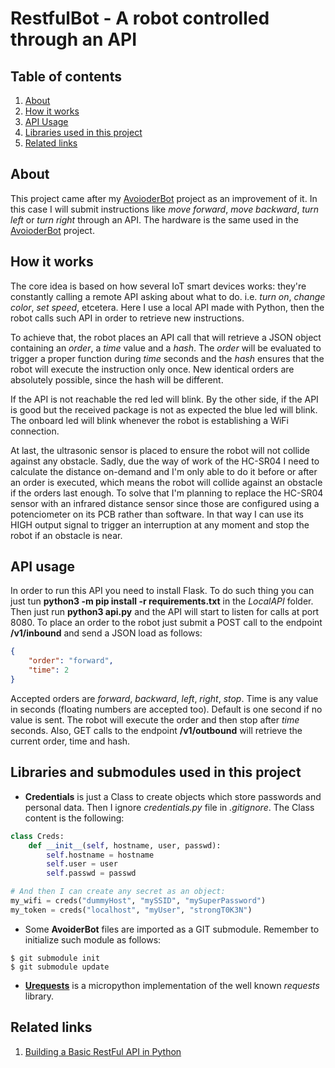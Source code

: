 # RestfulBot - A robot controlled through an API

## Table of contents
1. [About](#about)
2. [How it works](#how-it-works)
3. [API Usage](#api-usage)
3. [Libraries used in this project](#libraries-used-in-this-project)
4. [Related links](#related-links)

## About
This project came after my [AvoioderBot](https://github.com/jfdona23/AvoiderBot) project as an improvement of it. In this case I will submit instructions like *move forward*, *move backward*, *turn left* or *turn right* through an API.
The hardware is the same used in the [AvoioderBot](https://github.com/jfdona23/AvoiderBot) project.

## How it works
The core idea is based on how several IoT smart devices works: they're constantly calling a remote API asking about what to do. i.e. *turn on*, *change color*, *set speed*, etcetera.
Here I use a local API made with Python, then the robot calls such API in order to retrieve new instructions.

To achieve that, the robot places an API call that will retrieve a JSON object containing an *order*, a *time* value and a *hash*.
The *order* will be evaluated to trigger a proper function during *time* seconds and the *hash* ensures that the robot will execute the instruction only once. New identical orders are absolutely possible, since the hash will be different.

If the API is not reachable the red led will blink. By the other side, if the API is good but the received package is not as expected the blue led will blink.
The onboard led will blink whenever the robot is establishing a WiFi connection.

At last, the ultrasonic sensor is placed to ensure the robot will not collide against any obstacle. Sadly, due the way of work of the HC-SR04 I need to calculate the distance on-demand and I'm only able to do it before or after an order is executed, which means the robot will collide against an obstacle if the orders last enough.
To solve that I'm planning to replace the HC-SR04 sensor with an infrared distance sensor since those are configured using a potenciometer on its PCB rather than software. In that way I can use its HIGH output signal to trigger an interruption at any moment and stop the robot if an obstacle is near.

## API usage
In order to run this API you need to install Flask. To do such thing you can just tun **python3 -m pip install -r requirements.txt** in the *LocalAPI* folder.
Then just run **python3 api.py** and the API will start to listen for calls at port 8080.
To place an order to the robot just submit a POST call to the endpoint **/v1/inbound** and send a JSON load as follows:
```json
{
    "order": "forward",
    "time": 2
}
```
Accepted orders are *forward*, *backward*, *left*, *right*, *stop*. Time is any value in seconds (floating numbers are accepted too). Default is one second if no value is sent.
The robot will execute the order and then stop after *time* seconds.
Also, GET calls to the endpoint **/v1/outbound** will retrieve the current order, time and hash.

## Libraries and submodules used in this project
* **Credentials** is just a Class to create objects which store passwords and personal data. Then I ignore *credentials.py* file in *.gitignore*. The Class content is the following:
```python
class Creds:
    def __init__(self, hostname, user, passwd):
        self.hostname = hostname
        self.user = user
        self.passwd = passwd

# And then I can create any secret as an object:
my_wifi = creds("dummyHost", "mySSID", "mySuperPassword")
my_token = creds("localhost", "myUser", "strongT0K3N")
```
* Some **AvoiderBot** files are imported as a GIT submodule. Remember to initialize such module as follows:
```
$ git submodule init
$ git submodule update
```
* [**Urequests**](https://github.com/micropython/micropython-lib/tree/master/urequests) is a micropython implementation of the well known *requests* library.

## Related links
1. [Building a Basic RestFul API in Python](https://www.codementor.io/@sagaragarwal94/building-a-basic-restful-api-in-python-58k02xsiq)